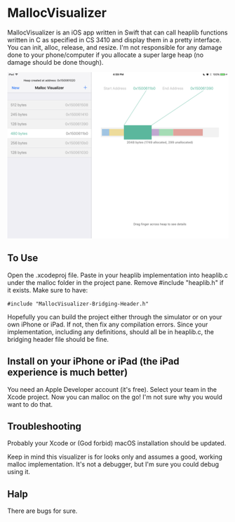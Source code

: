 # MallocVisualizer

MallocVisualizer is an iOS app written in Swift that can call heaplib functions written in C as specified in CS 3410 and display them in a pretty interface. You can init, alloc, release, and resize.
I'm not responsible for any damage done to your phone/computer if you allocate a super large heap (no damage should be done though).

![alt tag](https://raw.githubusercontent.com/dantheli/MallocVisualizer-ios/master/Resources/screenshot.PNG)

## To Use
Open the .xcodeproj file. Paste in your heaplib implementation into heaplib.c under the malloc folder in the project pane.
Remove #include "heaplib.h" if it exists. Make sure to have:
~~~~
#include "MallocVisualizer-Bridging-Header.h"
~~~~
Hopefully you can build the project either through the simulator or on your own iPhone or iPad. If not, then fix any compilation errors. Since your implementation, including any definitions, should all be in heaplib.c, the bridging header file should be fine.

## Install on your iPhone or iPad (the iPad experience is much better)
You need an Apple Developer account (it's free). Select your team in the Xcode project. Now you can malloc on the go! I'm not sure why you would want to do that.


## Troubleshooting
Probably your Xcode or (God forbid) macOS installation should be updated.

Keep in mind this visualizer is for looks only and assumes a good, working malloc implementation. It's not a debugger, but I'm sure you could debug using it.

## Halp
There are bugs for sure.
